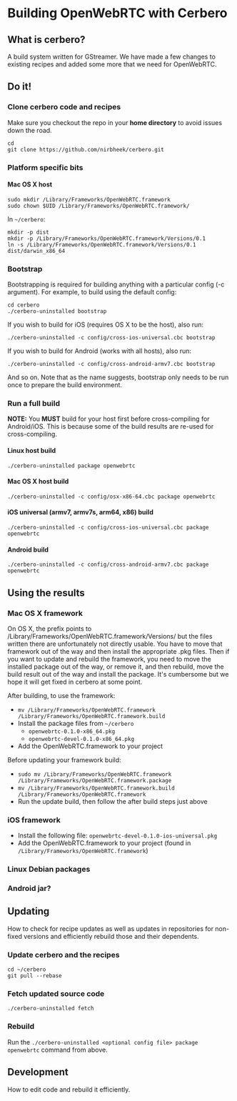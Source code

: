 # Building OpenWebRTC with Cerbero

## What is cerbero?

A build system written for GStreamer. We have made a few changes to existing recipes and added some more that we need for OpenWebRTC.

## Do it!

### Clone cerbero code and recipes
Make sure you checkout the repo in your **home directory** to avoid issues down the road.

    cd
    git clone https://github.com/nirbheek/cerbero.git

### Platform specific bits

#### Mac OS X host

    sudo mkdir /Library/Frameworks/OpenWebRTC.framework
    sudo chown $UID /Library/Frameworks/OpenWebRTC.framework/

In `~/cerbero`:

    mkdir -p dist
    mkdir -p /Library/Frameworks/OpenWebRTC.framework/Versions/0.1
    ln -s /Library/Frameworks/OpenWebRTC.framework/Versions/0.1 dist/darwin_x86_64

### Bootstrap

Bootstrapping is required for building anything with a particular config (-c argument). For example, to build using the default config:

    cd cerbero
    ./cerbero-uninstalled bootstrap

If you wish to build for iOS (requires OS X to be the host), also run:

    ./cerbero-uninstalled -c config/cross-ios-universal.cbc bootstrap

If you wish to build for Android (works with all hosts), also run:

    ./cerbero-uninstalled -c config/cross-android-armv7.cbc bootstrap

And so on. Note that as the name suggests, bootstrap only needs to be run once to prepare the build environment.

### Run a full build

**NOTE:** You **MUST** build for your host first before cross-compiling for Android/iOS. This is because some of the build results are re-used for cross-compiling.

#### Linux host build
    ./cerbero-uninstalled package openwebrtc

#### Mac OS X host build
    ./cerbero-uninstalled -c config/osx-x86-64.cbc package openwebrtc

#### iOS universal (armv7, armv7s, arm64, x86) build
    ./cerbero-uninstalled -c config/cross-ios-universal.cbc package openwebrtc

#### Android build
    ./cerbero-uninstalled -c config/cross-android-armv7.cbc package openwebrtc

## Using the results

### Mac OS X framework

On OS X, the prefix points to /Library/Frameworks/OpenWebRTC.framework/Versions/<version> but the files written there are unfortunately not directly usable. You have to move that framework out of the way and then install the appropriate .pkg files. Then if you want to update and rebuild the framework, you need to move the installed package out of the way, or remove it, and then rebuild, move the build result out of the way and install the package. It's cumbersome but we hope it will get fixed in cerbero at some point.

After building, to use the framework:
* `mv /Library/Frameworks/OpenWebRTC.framework /Library/Frameworks/OpenWebRTC.framework.build`
* Install the package files from `~/cerbero`
  * `openwebrtc-0.1.0-x86_64.pkg`
  * `openwebrtc-devel-0.1.0-x86_64.pkg`
* Add the OpenWebRTC.framework to your project

Before updating your framework build:
* `sudo mv /Library/Frameworks/OpenWebRTC.framework /Library/Frameworks/OpenWebRTC.framework.package`
* `mv /Library/Frameworks/OpenWebRTC.framework.build /Library/Frameworks/OpenWebRTC.framework`
* Run the update build, then follow the after build steps just above

### iOS framework
* Install the following file: `openwebrtc-devel-0.1.0-ios-universal.pkg`
* Add the OpenWebRTC.framework to your project (found in `/Library/Frameworks/OpenWebRTC.framework`)

### Linux Debian packages

### Android jar?

## Updating

How to check for recipe updates as well as updates in repositories for non-fixed versions and efficiently rebuild those and their dependents.

### Update cerbero and the recipes

    cd ~/cerbero
    git pull --rebase

### Fetch updated source code
    ./cerbero-uninstalled fetch

### Rebuild

Run the `./cerbero-uninstalled <optional config file> package openwebrtc` command from above.

## Development

How to edit code and rebuild it efficiently.